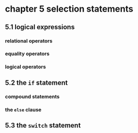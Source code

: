 # chapter 5 selection statements

## 5.1 logical expressions

### relational operators
### equality operators
### logical operators

## 5.2 the `if` statement

### compound statements
### the `else` clause

## 5.3 the `switch` statement
